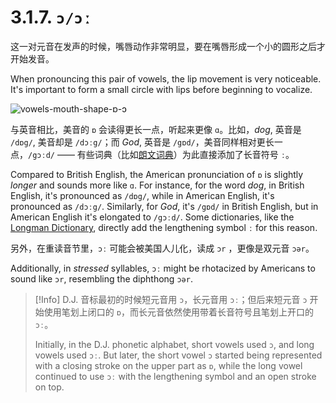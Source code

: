 # 3.1.7. `ɔ/ɔː`

这一对元音在发声的时候，嘴唇动作非常明显，要在嘴唇形成一个小的圆形之后才开始发音。

When pronouncing this pair of vowels, the lip movement is very noticeable. It's important to form a small circle with lips before beginning to vocalize.

![vowels-mouth-shape-ɒ-ɔ](/images/vowels-mouth-shape-ɒ-ɔ.svg)

与英音相比，美音的 `ɒ` 会读得更长一点，听起来更像 `ɑ`。比如，*dog*, 英音是 `/dɒg/`, 美音却是 `/dɔːg/`；而 *God*, 英音是 `/gɒd/`，美音同样相对更长一点，`/gɔːd/` —— 有些词典（比如[朗文词典](https://www.ldoceonline.com/dictionary/dog)）为此直接添加了长音符号 `ː`。

Compared to British English, the American pronunciation of `ɒ` is slightly *longer* and sounds more like `ɑ`. For instance, for the word *dog*, in British English, it's pronounced as `/dɒg/`, while in American English, it's pronounced as `/dɔːg/`. Similarly, for *God*, it's `/gɒd/` in British English, but in American English it's elongated to `/gɔːd/`. Some dictionaries, like the [Longman Dictionary](https://www.ldoceonline.com/dictionary/dog), directly add the lengthening symbol `ː` for this reason.

另外，在重读音节里，`ɔː` 可能会被美国人儿化，读成 `ɔr` ，更像是双元音 `ɔər`。

Additionally, in *stressed* syllables, `ɔː` might be rhotacized by Americans to sound like `ɔr`, resembling the diphthong `ɔər`.

> [!Info]
> D.J. 音标最初的时候短元音用 `ɔ`，长元音用 `ɔː`；但后来短元音 `ɔ` 开始使用笔划上闭口的 `ɒ`，而长元音依然使用带着长音符号且笔划上开口的 `ɔː`。
>  
> Initially, in the D.J. phonetic alphabet, short vowels used `ɔ`, and long vowels used `ɔː`. But later, the short vowel `ɔ` started being represented with a closing stroke on the upper part as `ɒ`, while the long vowel continued to use `ɔː` with the lengthening symbol and an open stroke on top.
